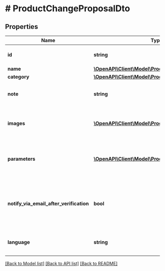 # # ProductChangeProposalDto

## Properties

Name | Type | Description | Notes
------------ | ------------- | ------------- | -------------
**id** | **string** | Product change proposal id | [optional]
**name** | [**\OpenAPI\Client\Model\ProductNameProposal**](ProductNameProposal.md) |  | [optional]
**category** | [**\OpenAPI\Client\Model\ProductCategoryProposal**](ProductCategoryProposal.md) |  | [optional]
**note** | **string** | Note about product changes proposal. | [optional]
**images** | [**\OpenAPI\Client\Model\ProductImageProposal[]**](ProductImageProposal.md) | List of proposed image change statuses. | [optional]
**parameters** | [**\OpenAPI\Client\Model\ProductParameterProposal[]**](ProductParameterProposal.md) | List of proposed product parameter change statuses. | [optional]
**notify_via_email_after_verification** | **bool** | Receive an email notification after product changes proposal resolution. | [optional]
**language** | **string** | Language of provided suggestion data. | [optional]

[[Back to Model list]](../../README.md#models) [[Back to API list]](../../README.md#endpoints) [[Back to README]](../../README.md)

